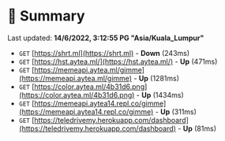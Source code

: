# 📖 Summary
Last updated: **14/6/2022, 3:12:55 PG "Asia/Kuala_Lumpur"**

- `GET` [https://shrt.ml](https://shrt.ml) - **Down** (243ms)
- `GET` [https://hst.aytea.ml/](https://hst.aytea.ml/) - **Up** (471ms)
- `GET` [https://memeapi.aytea.ml/gimme](https://memeapi.aytea.ml/gimme) - **Up** (1281ms)
- `GET` [https://color.aytea.ml/4b31d6.png](https://color.aytea.ml/4b31d6.png) - **Up** (1434ms)
- `GET` [https://memeapi.aytea14.repl.co/gimme](https://memeapi.aytea14.repl.co/gimme) - **Up** (311ms)
- `GET` [https://teledrivemy.herokuapp.com/dashboard](https://teledrivemy.herokuapp.com/dashboard) - **Up** (81ms)
